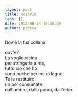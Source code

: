```yaml
---
layout: post
title: Rosario
tags: []
date: 2012-08-24 15:38:00
author: pietro
---
```

Dov'è la tua collana<br/><br/>dov'è?<br/>La voglio vicina<br/>per stringerla a me,<br/>tutto ciò che ho&nbsp;<br/>sono poche perline di legno.<br/>Te le restituirò<br/>un po' consumate<br/>dall'amore, dalla paura, dall'odio.<br/>
